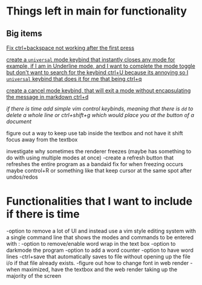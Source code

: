 # Things left in main for functionality

## **Big items**
<u>Fix ctrl+backspace not working after the first press</u>

<u>create a `universal` mode keybind that instantly closes any mode for example, if I am in Underline mode, and I want to complete the mode toggle but don't want to search for the keybind ctrl+U because its annoying so I `universal` keybind that does it for me that being ctrl+q</u>

<u>create a cancel mode keybind, that will exit a mode without encapsulating the message in markdown ctrl+d</u>

*if there is time add simple vim control keybinds, meaning that there is `dd` to delete a whole line or ctrl+shift+g which would place you at the button of a document*

figure out a way to keep use tab inside the textbox and not have it shift focus away from the textbox


investigate why sometimes the renderer freezes (maybe has something to do with using multiple modes at once)
-create a refresh button that refreshes the entire program as a bandaid fix for when freezing occurs maybe control+R or something like that
keep cursor at the same spot after undos/redos

# Functionalities that I want to include if there is time

-option to remove a lot of UI and instead use a vim style editing system with a single command line that shows the modes and commands to be entered with :
-option to remove/enable word wrap in the text box
-option to darkmode the program
-option to add a word counter
-option to have word lines
-ctrl+save that automatically saves to file without opening up the file i/o if that file already exists.
-figure out how to change font in web render
-when maximized, have the textbox and the web render taking up the majority of the screen

